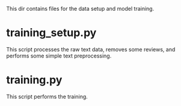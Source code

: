 This dir contains files for the data setup and model training.

# training_setup.py
This script processes the raw text data, removes some reviews, and performs some simple text preprocessing.

# training.py
This script performs the training.